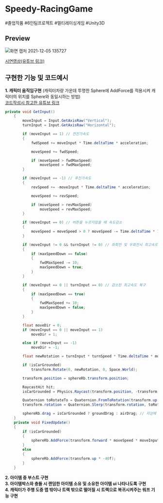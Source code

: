 # Speedy-RacingGame
#졸업작품 #6인팀프로젝트 #멀티레이싱게임 #Unity3D

## Preview
![화면 캡처 2021-12-05 135727](https://user-images.githubusercontent.com/87745921/144734279-27d54407-0b02-4bbf-82b7-612fc0c1fc0e.png)

[시연영상(유튜브 링크)](https://youtu.be/iDd5Py1h8Ws)

## 구현한 기능 및 코드예시
**1. 캐릭터 움직임구현** (캐릭터차량 가운데 투명한 Sphere에 AddForce를 적용시켜 캐릭터의 위치를 Sphere와 동일시하는 방법)   
[코드작성시 참고한 유튜브 링크](https://youtu.be/CpXT5So1Gbg)
```C#
private void GetInput()
    {
        moveInput = Input.GetAxisRaw("Vertical");
        turnInput = Input.GetAxisRaw("Horizontal");

        if (moveInput == 1) // 전진가속도
        {
            fwdSpeed += moveInput * Time.deltaTime * acceleration;

            moveSpeed += fwdSpeed;

            if (moveSpeed > fwdMaxSpeed)
                moveSpeed = fwdMaxSpeed;
        }

        if (moveInput == -1) // 후진가속도
        {
            revSpeed += -moveInput * Time.deltaTime * acceleration;

            moveSpeed += revSpeed;

            if (moveSpeed > revMaxSpeed)
                moveSpeed = revMaxSpeed;
        }

        if (moveInput == 0) // 버튼을 누르지않을 때 속도감소
        {
            moveSpeed = moveSpeed > 0 ? moveSpeed -= Time.deltaTime * 70f : moveSpeed += Time.deltaTime * 70f;
        }

        if (moveInput != 0 && turnInput != 0) // 좌회전 및 우회전시 최고속도 감소
        {
            if (maxSpeedDown == false)
            {
                fwdMaxSpeed -= 10;
                maxSpeedDown = true;
            }
        }

        if (moveInput == 0 || turnInput == 0) // 감소된 최고속도 복구 
        {
            if (maxSpeedDown == true)
            {
                fwdMaxSpeed += 10;
                maxSpeedDown = false;
            }
        }

        float moveDir = 0;
        if (moveInput == 0 || moveInput == 1)
            moveDir = 1;

        else if (moveInput == -1)
            moveDir = -1;

        float newRotation = turnInput * turnSpeed * Time.deltaTime * moveDir;

        if (isCarGrounded)
            transform.Rotate(0, newRotation, 0, Space.World);

        transform.position = sphereRb.transform.position;

        RaycastHit hit;
        isCarGrounded = Physics.Raycast(transform.position, -transform.up, out hit, 1f, groundLayer); // 캐릭터가 다니는 주행트랙에 groundLayer 적용되어 있음

        Quaternion toRotateTo = Quaternion.FromToRotation(transform.up, hit.normal) * transform.rotation;
        transform.rotation = Quaternion.Slerp(transform.rotation, toRotateTo, alignToGroundTime * Time.deltaTime);

        sphereRb.drag = isCarGrounded ? groundDrag : airDrag; // 지상에 있을 때와 공중에 있을 때의 Drag값 변경
    }
    private void FixedUpdate()
    {
        if (isCarGrounded)
        {
            sphereRb.AddForce(transform.forward * moveSpeed * moveInput, ForceMode.Acceleration);
        }
        else
        {
            sphereRb.AddForce(transform.up * -40f);
        }
    }
```
 **2. 아이템 중 부스트 구현**         
 **3. 아이템박스와 충돌 시 랜덤한 아이템 소유 및 소유한 아이템 ui 나타나도록 구현**      
 **4. 캐릭터가 주행 도중 맵 밖이나 트랙 밖으로 떨어질 시 트랙으로 복귀시켜주는 워프 기능 구현**     
